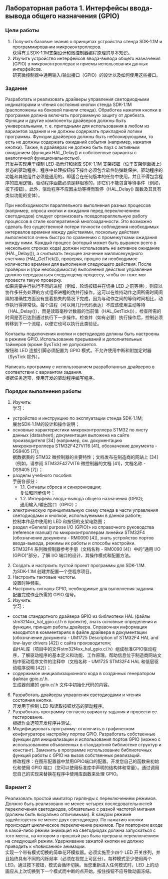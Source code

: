 ## Лабораторная работа 1. Интерфейсы ввода-вывода общего назначения (GPIO)

### Цели работы

1. Получить базовые знания о принципах устройства стенда SDK-1.1M и программировании микроконтроллеров.  
   获得有关SDK-1.1M支架设计和微控制器编程原理的基本知识。
2. Изучить устройство интерфейсов ввода-вывода общего назначения (GPIO) в микроконтроллерах и приемы использования данных интерфейсов.  
   研究微控制器中通用输入/输出接口（GPIO）的设计以及如何使用这些接口。

### Задание

Разработать и реализовать драйверы управления светодиодными индикаторами и чтения состояния кнопки стенда SDK-1.1М (расположены на боковой панели стенда). Обработка нажатия кнопки в программе должна включать программную защиту от дребезга. Функции и другие компоненты драйверов должны быть универсальными, т. е. пригодными для использования в любом из вариантов задания и не должны содержать прикладной логики программы. Функции драйверов должны быть неблокирующими, то есть не должны содержать ожиданий события (например, нажатия кнопки). Также, в драйверах не должно быть пауз с активным ожиданием (функция HAL_Delay() и собственные варианты с аналогичной функциональностью).  
开发并实现用于控制 LED 指示灯和读取 SDK-1.1M 支架按钮（位于支架侧面板上）状态的驱动程序。程序中处理按钮按下操作必须包含软件防弹跳保护。驱动程序的功能和其他组件必须是通用的，即适合在任何版本的任务中使用，并且不得包含程序的应用逻辑。驱动程序函数必须是非阻塞的，即它们不能包含等待事件（例如，按下按钮）。此外，驱动程序不应因主动等待而暂停（HAL_Delay() 函数及其具有类似功能的变体）。

При необходимости параллельного выполнения разных процессов (например, опроса кнопки и ожидания перед переключением светодиодов) следует организовать псевдопараллельную работу процессов в стиле кооперативной многозадачности. Это возможно сделать без существенной потери точности соблюдения необходимых интервалов времени между действиями, поскольку действия выполняются очень быстро по сравнению с промежутками ожидания между ними. Каждый процесс (который может быть выражен всего в нескольких строках кода) должен использовать не активное ожидание (HAL_Delay()), а считывать текущее значение миллисекундного счетчика (HAL_GetTick()), проверяя, прошло ли необходимое количество времени для выполнения следующего действия. После проверки и (при необходимости) выполнения действия управление должно передаваться следующему процессу, чтобы он тоже мог провести такую проверку.  
如果需要并行执行不同的进程（例如，轮询按钮并在切换 LED 之前等待），则应以协作多任务处理的方式组织进程的伪并行操作。这可以在维持动作之间所需时间间隔的准确性方面没有显着损失的情况下完成，因为与动作之间的等待时间相比，动作执行得非常快。每个进程（可以用几行代码表达）不应该使用主动等待（HAL_Delay()），而是读取毫秒计数器的当前值（HAL_GetTick()），检查所需的时间是否已达到通过执行下一步操作。检查并（如有必要）执行操作后，控制必须转移到下一个流程，以便它也可以执行此类验证。

Контакты подключения кнопки и светодиодов должны быть настроены в режиме GPIO. Использование прерываний и дополнительных таймеров (кроме SysTick) не допускается.  
按钮和 LED 连接引脚必须配置为 GPIO 模式。不允许使用中断和附加定时器（SysTick 除外）。

Написать программу с использованием разработанных драйверов в соответствии с вариантом задания.  
根据任务选项，使用开发的驱动程序编写程序。

### Порядок выполнения работы

1. Изучить:  
   学习：
- устройство и инструкцию по эксплуатации стенда SDK-1.1M;  
  展台SDK-1.1M的设计和操作说明；
- основные характеристики микроконтроллера STM32 по листу данных (datasheet); документация выложена на сайте производителя [34] (например, см. документацию микроконтроллера STM32F427VIT6 [41], обозначение документа - DS9405 [7]);  
  据数据表的 STM32 微控制器的主要特性；文档发布在制造商的网站上 [34]（例如，请参阅 STM32F427VIT6 微控制器的文档 [41]，文档名称 - DS9405 [7]）；
- разделы учебного пособия:  
  手册各部分：
  - 1.1. Сигналы сброса и синхронизации;  
    复位和同步信号； 
  - 1.2. Интерфейс ввода-вывода общего назначения (GPIO);  
    通用输入/输出接口（GPIO）；
- электрическую принципиальную схему стенда в части управления светодиодами и кнопкой, используемыми в данной работе;  
  控制本作品中使用的 LED 和按钮的支架电路图；
- раздел «General purpose I/O (GPIO)» из справочного руководства (reference manual) по микроконтроллерам линейки STM32F4 (обозначение документа - RM0090 [4]), знать устройство портов ввода-вывода, режимы их работы и способы настройки.  
  STM32F4 系列微控制器参考手册（文档名称 - RM0090 [4]）中的“通用 I/O (GPIO)”部分，了解 I/O 端口的设计、其操作模式和配置方法。
2. Создать и настроить пустой проект программы для SDK-1.1M.  
   为SDK-1.1M 创建并配置一个空程序项目。
3. Настроить тактовые частоты.  
   设置时钟频率。
4. Настроить сигналы GPIO, необходимые для выполнения задания.  
   配置完成作业所需的 GPIO 信号。
5. Изучить:  
   学习：
- состав стандартного драйвера GPIO из библиотеки HAL (файлы stm32f4xx_hal_gpio.c/.h в проекте), знать основные определения и функции, принцип работы драйвера. Справочная информация находится в комментариях в файле драйвера в документации (обозначение документа - UM1725 Description of STM32F4 HAL and low-layer drivers [42]) с сайта производителя;  
  由HAL库（项目中的文件stm32f4xx_hal_gpio.c/.h）组成标准GPIO驱动程序，了解驱动程序的基本定义和功能、工作原理。帮助信息位于制造商网站文档中驱动程序文件的注释中（文档名称 - UM1725 STM32F4 HAL 和低层驱动程序说明 [42]）；
- содержимое инициализационного кода в созданных генератором файлах gpio.c/.h.  
  生成器创建的 gpio.c/.h 文件中初始化代码的内容。
6. Разработать драйверы управления светодиодами и чтения состояния кнопки.  
   开发用于控制 LED 和读取按钮状态的驱动程序。
7. Разработать программу согласно варианту задания и провести ее тестирование.  
   根据作业选项开发程序并测试。
8. Модифицировать программу: отключить в графическом конфигураторе настройку портов GPIO. Разработать собственные функции для инициализации и использования портов GPIO (можно с использованием объявленных в стандартной библиотеке структур и констант). Заменить в программе использование библиотечных функций работы с GPIO на вызов собственных реализаций.  
   修改程序：在图形配置器中禁用GPIO端口的配置。开发您自己的函数来初始化和使用 GPIO 端口（您可以使用标准库中声明的结构体和常量）。通过调用您自己的实现来替换在程序中使用库函数来处理 GPIO。

### Вариант 2

Реализовать простой имитатор гирлянды с переключением режимов. Должно быть реализовано не менее четырех последовательностей переключения светодиодов, обязательно с разной частотой мигания (должны быть визуально отличимыми). В каждом режиме задействуется не менее двух светодиодов. По нажатию кнопки происходит циклическое переключение режимов. При повторном входе в какой-либо режим анимация на светодиодах должна запускаться с того места, на котором в прошлый раз была прервана переключением на следующий режим. Удерживание зажатой кнопки не должно приводить к «повисанию» анимации.  
实现一个带有模式切换的简单花环模拟器。必须实施至少四个 LED 开关序列，并且始终具有不同的闪烁频率（必须在视觉上可区分）。每种模式至少使用两个 LED。通过按下按钮，模式会循环切换。当您重新进入任何模式时，LED 上的动画应从上次切换到下一个模式而中断的点开始。按住按钮不应导致动画冻结。